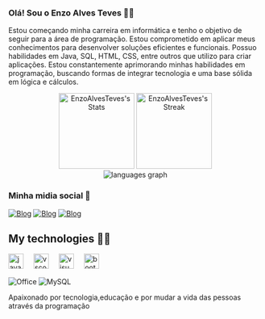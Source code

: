 
### Olá! Sou o Enzo Alves Teves 👋🏼

Estou começando minha carreira em informática e tenho o objetivo de seguir para a área de programação. Estou comprometido em aplicar meus conhecimentos para desenvolver soluções eficientes e funcionais.
Possuo habilidades em Java, SQL, HTML, CSS, entre outros que utilizo para criar aplicações. Estou constantemente aprimorando minhas habilidades em programação, buscando formas de integrar tecnologia e uma base sólida em lógica e cálculos.

<div align="center">
<img src="https://github-readme-stats.vercel.app/api?username=EnzoAlvesTeves&theme=merko&show_icons=true&hide_border=false&count_private=true" alt="EnzoAlvesTeves's Stats" height="150">
  
 <img src="https://github-readme-streak-stats.herokuapp.com/?user=EnzoAlvesTeves&theme=merko&show_border=false" alt="EnzoAlvesTeves's Streak" height="150">
<br>
<img src="https://github-readme-stats.vercel.app/api/top-langs?username=EnzoAlvesTeves&locale=en&hide_title=false&layout=compact&card_width=320&langs_count=5&theme=merko&show_border=false&order=2"  alt="languages graph"  />
</div>

### Minha midia social 📱

[![Blog](https://img.shields.io/badge/LinkedIn-0077B5?style=for-the-badge&logo=linkedin&logoColor=whitehttps://www.linkedin.com/in/enzo-teves-202412276/)](https://www.linkedin.com/in/enzo-teves-202412276/)
[![Blog](https://img.shields.io/badge/Instagram-E4405F?style=for-the-badge&logo=instagram&logoColor=white)]()
[![Blog](https://img.shields.io/badge/Gmail-D14836?style=for-the-badge&logo=gmail&logoColor=white/)](https://img.shields.io/badge/Gmail-D14836?style=for-the-badge&logo=gmail&logoColor=white) 

<h2 align="left">My technologies 👨‍💻 </h2>

<div align="left">
  <img src="https://cdn.jsdelivr.net/gh/devicons/devicon/icons/java/java-original.svg" height="30" alt="java logo"  />
  <img width="12" />
  <img src="https://cdn.jsdelivr.net/gh/devicons/devicon/icons/vscode/vscode-original.svg" height="30" alt="vscode logo"  />
  <img width="12" />
  <img src="https://cdn.jsdelivr.net/gh/devicons/devicon/icons/visualstudio/visualstudio-plain.svg" height="30" alt="visualstudio logo"  />
  <img width="12" />
  <img src="https://cdn.jsdelivr.net/gh/devicons/devicon/icons/bootstrap/bootstrap-original.svg" height="30" alt="bootstrap logo"  />
  
![Office](https://img.shields.io/badge/Microsoft_Office-D83B01?style=for-the-badge&logo=microsoft-office&logoColor=white)
![MySQL](https://img.shields.io/badge/MySQL-00000F?style=for-the-badge&logo=mysql&logoColor=white)
</div>
Apaixonado por tecnologia,educação e por mudar a vida das pessoas através da programação 
